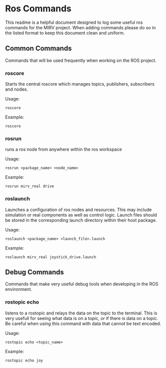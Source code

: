 # Ros Commands
This readme is a helpful document designed to log some useful ros commands for the MIRV project. When adding commands please do so in the listed format to keep this document clean and uniform.



## Common Commands
Commands that will be used frequently when working on the ROS project. 

### roscore
Starts the central roscore which manages topics, publishers, subscribers and nodes.

Usage:
```
roscore
```

Example:
```
roscore
```

### rosrun
runs a ros node from anywhere within the ros workspace

Usage:
```
rosrun <package_name> <node_name>
```

Example:
```
rosrun mirv_real drive
```

### roslaunch
Launches a configuration of ros nodes and resources. This may include simulation or real components as well as control logic. Launch files should be stored in the corresponding launch directory within their host package.

Usage:
```
roslaunch <package_name> <launch_file>.launch
```

Example:
```
roslaunch mirv_real joystick_drive.launch
```


## Debug Commands
Commands that make very useful debug tools when developing in the ROS environment.

### rostopic echo
listens to a rostopic and relays the data on the topic to the terminal. This is very usefull for seeing what data is on a topic, or if there is data on a topic. Be careful when using this command with data that cannot be text encoded.

Usage:
```
rostopic echo <topic_name>
```

Example:
```
rostopic echo joy
```
